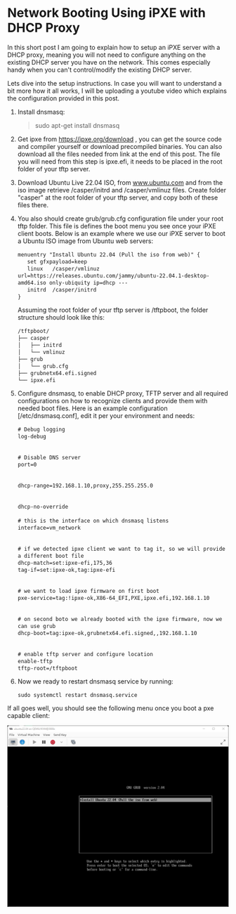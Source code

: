 # Network Booting Using iPXE with DHCP Proxy

In this short post I am going to explain how to setup an iPXE server with a DHCP proxy, meaning you will not need to configure anything on the existing DHCP server you have on the network. This comes especially handy when you can't control/modify the existing DHCP server.

Lets dive into the setup instructions. In case you will want to understand a bit more how it all works, I will be uploading a youtube video which explains the configuration provided in this post.

1.	Install dnsmasq:
    > sudo apt-get install dnsmasq

2.	Get ipxe from https://ipxe.org/download , you can get the source code and compiler yourself or download precompiled binaries. You can also download all the files needed from link at the end of this post. The file you will need from this step is ipxe.efi, it needs to be placed in the root folder of your tftp server.

3.	Download Ubuntu Live 22.04 ISO, from www.ubuntu.com and from the iso image retrieve /casper/initrd and /casper/vmlinuz files. Create folder "casper" at the root folder of your tftp server, and copy both of these files there.

4.	You also should create grub/grub.cfg configuration file under your root tftp folder. This file is defines the boot menu you see once your iPXE client boots. Below is an example where we use our iPXE server to boot a Ubuntu ISO image from Ubuntu web servers:

    ```
    menuentry "Install Ubuntu 22.04 (Pull the iso from web)" {
       set gfxpayload=keep
       linux   /casper/vmlinuz url=https://releases.ubuntu.com/jammy/ubuntu-22.04.1-desktop-amd64.iso only-ubiquity ip=dhcp ---
       initrd  /casper/initrd
    }
    ```


    Assuming the root folder of your tftp server is /tftpboot, the folder structure should look like this:

    ```
    /tftpboot/
    ├── casper
    │   ├── initrd
    │   └── vmlinuz
    ├── grub
    │   └── grub.cfg
    ├── grubnetx64.efi.signed
    └── ipxe.efi
    ```
    

5.  Configure dnsmasq, to enable DHCP proxy, TFTP server and all required configurations on how to recognize clients and provide them with needed boot files.
    Here is an example configuration [/etc/dnsmasq.conf], edit it per your environment and needs:
    ```
    # Debug logging
    log-debug


    # Disable DNS server
    port=0


    dhcp-range=192.168.1.10,proxy,255.255.255.0


    dhcp-no-override

    # this is the interface on which dnsmasq listens 
    interface=vm_network


    # if we detected ipxe client we want to tag it, so we will provide a different boot file
    dhcp-match=set:ipxe-efi,175,36
    tag-if=set:ipxe-ok,tag:ipxe-efi


    # we want to load ipxe firmware on first boot
    pxe-service=tag:!ipxe-ok,X86-64_EFI,PXE,ipxe.efi,192.168.1.10


    # on second boto we already booted with the ipxe firmware, now we can use grub
    dhcp-boot=tag:ipxe-ok,grubnetx64.efi.signed,,192.168.1.10


    # enable tftp server and configure location
    enable-tftp
    tftp-root=/tftpboot
    ```

6.	Now we ready to restart dnsmasq service by running:
    ```
    sudo systemctl restart dnsmasq.service
    ```
    

If all goes well, you should see the following menu once you boot a pxe capable client:

![grub menu](/assets/2022-06-10-network-booting-using-ipxe-with-dhcp-proxy/ipxe_boot_menu.png)


    
